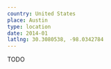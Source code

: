 ```yaml
---
country: United States
place: Austin
type: location
date: 2014-01
latlng: 30.3080538, -98.0342784
---
```


TODO
